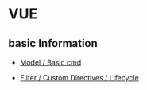 # VUE

## basic Information

- [Model / Basic cmd](basic/README.md)

- [Filter / Custom Directives / Lifecycle](basicPlus/README.md)
